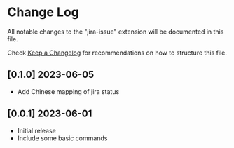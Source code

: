 # Change Log

All notable changes to the "jira-issue" extension will be documented in this file.

Check [Keep a Changelog](http://keepachangelog.com/) for recommendations on how to structure this file.
## [0.1.0] 2023-06-05

- Add Chinese mapping of jira status

## [0.0.1] 2023-06-01

- Initial release
- Include some basic commands
